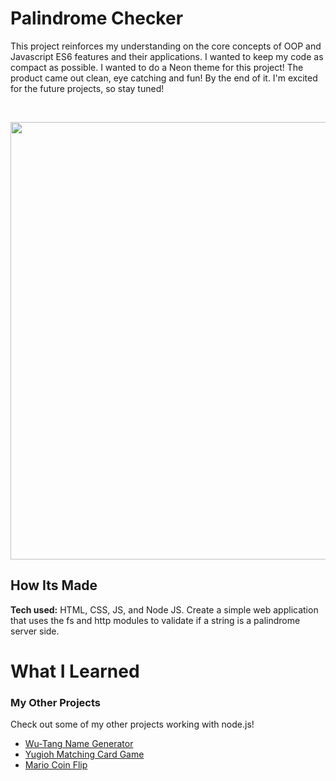 # Palindrome Checker

This project reinforces my understanding on the core concepts of OOP and Javascript ES6 features and their applications. I wanted to keep my code as compact as possible. I wanted to do a Neon theme for this project! The product came out clean, eye catching and fun! By the end of it. I'm excited for the future projects, so stay tuned!

&emsp;

<img src="https://github.com/DashlinS/node-palindrome-bootcamp/blob/answer/images/palindromedemo.gif" width="700">

<!-- &emsp;&emsp;&emsp;&emsp;&emsp;&emsp;&emsp;&emsp;&emsp;&emsp;&emsp;&emsp;&emsp;&emsp;&emsp;[Click Here to go to the website!]() -->

## How Its Made 

**Tech used:** 
HTML, CSS, JS, and Node JS. Create a simple web application that uses the fs and http modules to validate if a string is a palindrome server side.

# What I Learned



### My Other Projects 

Check out some of my other projects working with node.js!

* [Wu-Tang Name Generator](https://github.com/DashlinS/wu-tang-generator-bootcamp/tree/answer)
* [Yugioh Matching Card Game](https://github.com/DashlinS/matching-card-bootcamp/tree/answer)
* [Mario Coin Flip](https://github.com/DashlinS/node-coin-flip-bootcamp/tree/answer)

